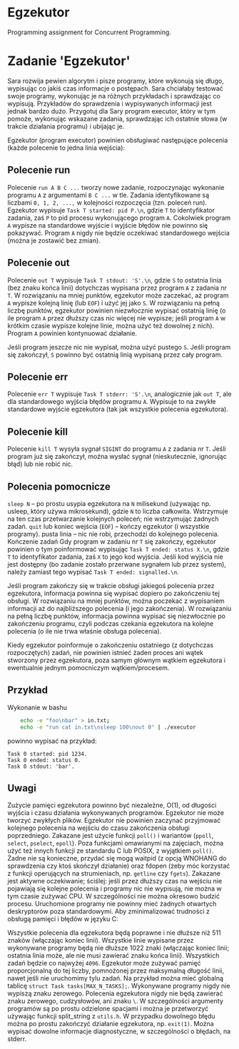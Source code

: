 # Egzekutor
Programming assignment for Concurrent Programming.

# Zadanie 'Egzekutor'

Sara rozwija pewien algorytm i pisze programy, które wykonują się długo, wypisując co jakiś czas informacje o postępach. Sara chciałaby testować swoje programy, wykonując je na różnych przykładach i sprawdzając co wypisują. Przykładów do sprawdzenia i wypisywanych informacji jest jednak bardzo dużo. Przygotuj dla Sary program executor, który w tym pomoże, wykonując wskazane zadania, sprawdzając ich ostatnie słowa (w trakcie działania programu) i ubijając je.

Egzekutor (program executor) powinien obsługiwać następujące polecenia (każde polecenie to jedna linia wejścia):

## Polecenie run
Polecenie `run A B C ...` tworzy nowe zadanie, rozpoczynając wykonanie programu `A` z argumentami `B C ...` w tle. Zadania identyfikowane są liczbami `0, 1, 2, ...,` w kolejności rozpoczęcia (tzn. poleceń run). Egzekutor wypisuje `Task T started: pid P.\n`, gdzie `T` to identyfikator zadania, zaś `P` to pid procesu wykonującego program `A`. Cokolwiek program `A` wypisze na standardowe wyjście i wyjście błędów nie powinno się pokazywać. Program `A` nigdy nie będzie oczekiwać standardowego wejścia (można je zostawić bez zmian).

## Polecenie out
Polecenie `out T` wypisuje `Task T stdout: 'S'.\n`, gdzie `S` to ostatnia linia (bez znaku końca linii) dotychczas wypisana przez program `A` z zadania nr `T`. W rozwiązaniu na mniej punktów, egzekutor może zaczekać, aż program `A` wypisze kolejną linię (lub `EOF`) i użyć jej jako `S`. W rozwiązaniu na pełną liczbę punktów, egzekutor powinien niezwłocznie wypisać ostatnią linię (o ile program `A` przez dłuższy czas nic więcej nie wypisze; jeśli program `A` w krótkim czasie wypisze kolejne linie, można użyć też dowolnej z nich). Program `A` powinien kontynuować działanie.

Jeśli program jeszcze nic nie wypisał, można użyć pustego `S`. Jeśli program się zakończył, `S` powinno być ostatnią linią wypisaną przez cały program.

## Polecenie err
Polecenie `err T` wypisuje `Task T stderr: 'S'.\n`, analogicznie jak `out T`, ale dla standardowego wyjścia błędów programu `A`. Wypisuje to na zwykłe standardowe wyjście egzekutora (tak jak wszystkie polecenia egzekutora).

## Polecenie kill
Polecenie `kill T` wysyła sygnał `SIGINT` do programu `A` z zadania nr `T`. Jeśli program już się zakończył, można wysłać sygnał (nieskutecznie, ignorując błąd) lub nie robić nic.

## Polecenia pomocnicze
`sleep N` – po prostu usypia egzekutora na `N` milisekund (używając np. usleep, który używa mikrosekund), gdzie `N` to liczba całkowita. Wstrzymuje na ten czas przetwarzanie kolejnych poleceń; nie wstrzymując żadnych zadań.
`quit` lub koniec wejścia (`EOF`) – kończy egzekutor (i wszystkie programy).
pusta linia – nic nie robi, przechodzi do kolejnego polecenia.
Kończenie zadań
Gdy program w zadaniu nr `T` się zakończy, egzekutor powinien o tym poinformować wypisując `Task T ended: status X.\n`, gdzie `T` to identyfikator zadania, zaś `X` to jego kod wyjścia. Jeśli kod wyjścia nie jest dostępny (bo zadanie zostało przerwane sygnałem lub przez system), należy zamiast tego wypisać `Task T ended: signalled.\n`.

Jeśli program zakończy się w trakcie obsługi jakiegoś polecenia przez egzekutora, informacja powinna się wypisać dopiero po zakończeniu tej obsługi. W rozwiązaniu na mniej punktów, można poczekać z wypisaniem informacji aż do najbliższego polecenia (i jego zakończenia). W rozwiązaniu na pełną liczbę punktów, informacja powinna wypisać się niezwłocznie po zakończeniu programu, czyli podczas czekania egzekutora na kolejne polecenia (o ile nie trwa właśnie obsługa polecenia).

Kiedy egzekutor poinformuje o zakończeniu ostatniego (z dotychczas rozpoczętych) zadań, nie powinien istnieć żaden proces ani wątek stworzony przez egzekutora, poza samym głównym wątkiem egzekutora i ewentualnie jednym pomocniczym wątkiem/procesem.

## Przykład
Wykonanie w bashu
```bash
    echo -e "foo\nbar" > in.txt;
    echo -e "run cat in.txt\nsleep 100\nout 0" | ./executor
```
powinno wypisać na przykład:
```
Task 0 started: pid 1234.
Task 0 ended: status 0.
Task 0 stdout: 'bar'.
```
## Uwagi
Zużycie pamięci egzekutora powinno być niezależne, O(1), od długości wyjścia i czasu działania wykonywanych programów.
Egzekutor nie może tworzyć zwykłych plików.
Egzekutor nie powinien zaczynać przyjmować kolejnego polecenia na wejściu do czasu zakończenia obsługi poprzedniego.
Zakazane jest użycie funkcji `poll()` i wariantów (`ppoll`, `select`, `pselect`, `epoll`).
Poza funkcjami omawianymi na zajęciach, można użyć też innych funkcji ze standardu C lub POSIX, z wyjątkiem `poll()`. Żadne nie są konieczne, przydać się mogą waitpid (z opcją WNOHANG do sprawdzenia czy ktoś skończył działanie) oraz fdopen (żeby móc korzystać z funkcji operujących na strumieniach, np. `getline` czy `fgets`).
Zakazane jest aktywne oczekiwanie; ściślej: jeśli przez dłuższy czas na wejściu nie pojawiają się kolejne polecenia i programy nic nie wypisują, nie można w tym czasie zużywać CPU. W szczególności nie można okresowo budzić procesu.
Uruchomione programy nie powinny mieć żadnych otwartych deskryptorów poza standardowymi.
Aby zminimalizować trudności z obsługą pamięci i błędów w języku C:

Wszystkie polecenia dla egzekutora będą poprawne i nie dłuższe niż 511 znaków (włączając koniec linii).
Wszystkie linie wypisane przez wykonywane programy będą nie dłuższe 1022 znaki (włączając koniec linii; ostatnia linia może, ale nie musi zawierać znaku końca linii).
Wszystkich zadań będzie co najwyżej `4096`. Egzekutor może zużywać pamięć proporcjonalną do tej liczby, pomnożonej przez maksymalną długość linii, nawet jeśli nie uruchomimy tylu zadań. Na przykład można mieć globalną tablicę `struct Task tasks[MAX_N_TASKS];`.
Wykonywane programy nigdy nie wypiszą znaku zerowego. Polecenia egzekutora nigdy nie będą zawierać znaku zerowego, cudzysłowów, ani znaku `\`. W szczególności argumenty programów są po prostu odzielone spacjami i można je przetworzyć używając funkcji split_string z `utils.h`.
W przypadku dowolnego błędu można po prostu zakończyć działanie egzekutora, np. `exit(1)`.
Można wypisać dowolne informacje diagnostyczne, w szczególności o błędach, na stderr.
